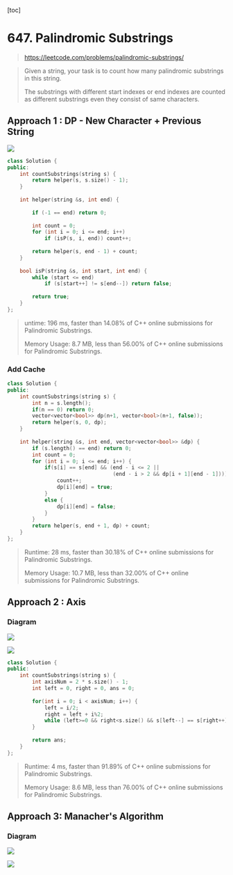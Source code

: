 [toc]

# 647. Palindromic Substrings

> https://leetcode.com/problems/palindromic-substrings/

> Given a string, your task is to count how many palindromic substrings in this string.
>
> The substrings with different start indexes or end indexes are counted as different substrings even they consist of same characters.

## Approach 1 : DP - New Character + Previous String

![](/Users/tianx/workspace/algorithm/leetcode/images/647.1.png)

```cpp
class Solution {
public:
	int countSubstrings(string s) {
		return helper(s, s.size() - 1);
	}
 
	int helper(string &s, int end) {
 
		if (-1 == end) return 0;
 
		int count = 0;
		for (int i = 0; i <= end; i++)
			if (isP(s, i, end)) count++;
 
		return helper(s, end - 1) + count;
	}
 
	bool isP(string &s, int start, int end) {
		while (start <= end)
			if (s[start++] != s[end--]) return false;
 
		return true;
	}
};
```

> untime: 196 ms, faster than 14.08% of C++ online submissions for Palindromic Substrings.
>
> Memory Usage: 8.7 MB, less than 56.00% of C++ online submissions for Palindromic Substrings.

### Add Cache

```cpp
class Solution {
public:
	int countSubstrings(string s) {
        int n = s.length();
        if(n == 0) return 0;
        vector<vector<bool>> dp(n+1, vector<bool>(n+1, false));
		return helper(s, 0, dp);
	}
 
	int helper(string &s, int end, vector<vector<bool>> &dp) {
		if (s.length() == end) return 0;
		int count = 0;
		for (int i = 0; i <= end; i++) {
            if(s[i] == s[end] && (end - i <= 2 || 
                                  (end - i > 2 && dp[i + 1][end - 1]))) {
                count++;
                dp[i][end] = true;
            }
            else {
                dp[i][end] = false;
            }
        }
		return helper(s, end + 1, dp) + count;
	}
};
```

> Runtime: 28 ms, faster than 30.18% of C++ online submissions for Palindromic Substrings.
>
> Memory Usage: 10.7 MB, less than 32.00% of C++ online submissions for Palindromic Substrings.

## Approach 2 : Axis

### Diagram

![](/Users/tianx/workspace/algorithm/leetcode/images/647.2.png)

![](/Users/tianx/workspace/algorithm/leetcode/images/647.3.png)

```cpp
class Solution {
public:
    int countSubstrings(string s) {
        int axisNum = 2 * s.size() - 1;
        int left = 0, right = 0, ans = 0;
        
        for(int i = 0; i < axisNum; i++) {
            left = i/2;
            right = left + i%2;
            while (left>=0 && right<s.size() && s[left--] == s[right++])  ans++;
        }
        
        return ans;
    }
};
```

> Runtime: 4 ms, faster than 91.89% of C++ online submissions for Palindromic Substrings.
>
> Memory Usage: 8.6 MB, less than 76.00% of C++ online submissions for Palindromic Substrings.

## Approach 3: Manacher's Algorithm

### Diagram

![](/Users/tianx/workspace/algorithm/leetcode/images/647.4.png)

![](/Users/tianx/workspace/algorithm/leetcode/images/647.5.png)